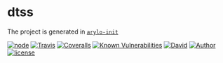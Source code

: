 # dtss

The project is generated in [`arylo-init`](https://www.npmjs.com/package/arylo-init)

[![node][NPM_URL]][NPM_HREF]
[![Travis][TRAVIS_URL]][TRAVIS_HREF]
[![Coveralls][COVERALLS_URL]][COVERALLS_HREF]
[![Known Vulnerabilities][SNYK_URL]][SNYK_HREF]
[![David][DAVID_URL]][DAVID_HREF]
[![Author][AUTHOR_URL]][AUTHOR_HREF]
[![license][LICENSE_URL]][LICENSE_HREF]

[NPM_URL]: https://img.shields.io/node/v/dtss.svg?style=flat-square&maxAge=600
[NPM_HREF]: https://www.npmjs.com/package/dtss
[TRAVIS_URL]: https://img.shields.io/travis/Arylo/dtss.svg?style=flat-square&logo=travis&maxAge=600
[TRAVIS_HREF]: https://travis-ci.org/Arylo/dtss
[COVERALLS_URL]: https://img.shields.io/coveralls/github/Arylo/dtss.svg?style=flat-square&maxAge=600
[COVERALLS_HREF]: https://coveralls.io/github/Arylo/dtss
[SNYK_URL]: https://snyk.io/test/github/Arylo/dtss/badge.svg?style=flat-square&maxAge=600
[SNYK_HREF]: https://snyk.io/test/github/Arylo/dtss
[DAVID_URL]: https://img.shields.io/david/Arylo/dtss.svg?style=flat-square&maxAge=600
[DAVID_HREF]: https://github.com/Arylo/dtss
[AUTHOR_URL]: https://img.shields.io/badge/Author-AryloYeung-blue.svg?style=flat-square&maxAge=7200
[AUTHOR_HREF]: https://github.com/arylo
[LICENSE_URL]: https://img.shields.io/github/license/Arylo/npm-project-init.svg?style=flat-square&maxAge=7200
[LICENSE_HREF]: https://opensource.org/licenses/MIT